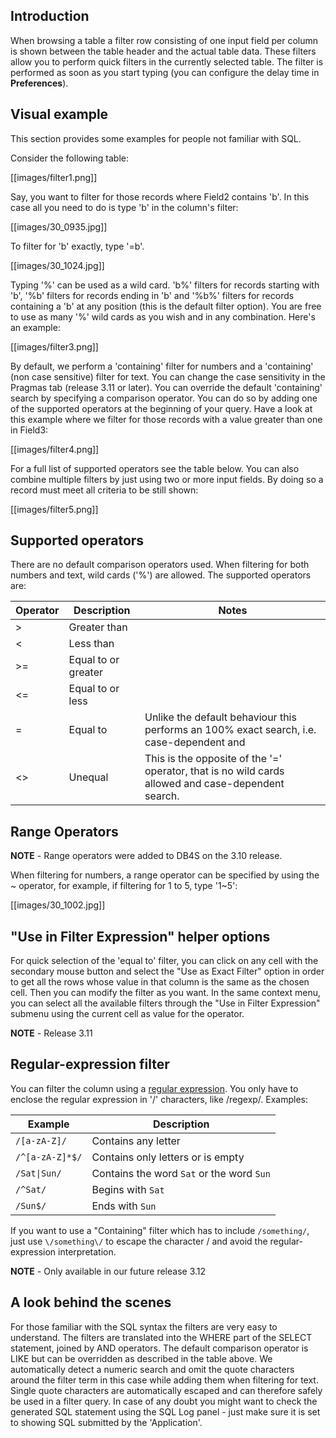 ## Introduction
When browsing a table a filter row consisting of one input field per column is shown between the table header and the actual table data. These filters allow you to perform quick filters in the currently selected table. The filter is performed as soon as you start typing (you can configure the delay time in **Preferences**).

## Visual example
This section provides some examples for people not familiar with SQL.

Consider the following table:

[[images/filter1.png]]

Say, you want to filter for those records where Field2 contains 'b'. In this case all you need to do is type 'b' in the column's filter:

[[images/30_0935.jpg]]

To filter for 'b' exactly, type '=b'.

[[images/30_1024.jpg]]

Typing '%' can be used as a wild card. 'b%' filters for records starting with 'b', '%b' filters for records ending in 'b' and '%b%' filters for records containing a 'b' at any position (this is the default filter option). You are free to use as many '%' wild cards as you wish and in any combination. Here's an example:

[[images/filter3.png]]

By default, we perform a 'containing' filter for numbers and a 'containing' (non case sensitive) filter for text. You can change the case sensitivity in the Pragmas tab (release 3.11 or later). You can override the default 'containing' search by specifying a comparison operator. You can do so by adding one of the supported operators at the beginning of your query. Have a look at this example where we filter for those records with a value greater than one in Field3:

[[images/filter4.png]]

For a full list of supported operators see the table below. You can also combine multiple filters by just using two or more input fields. By doing so a record must meet all criteria to be still shown:

[[images/filter5.png]]

## Supported operators
There are no default comparison operators used.  When filtering for both numbers and text, wild cards ('%') are allowed. The supported operators are:

|Operator | Description         | Notes
|---------|---------------------|------
|>        | Greater than        | 
|<        | Less than           | 
|>=       | Equal to or greater | 
|<=       | Equal to or less    | 
|=        | Equal to            | Unlike the default behaviour this performs an 100% exact search, i.e. case-dependent and |'%' characters not treated as wild cards but as normal characters.
|<>       | Unequal             | This is the opposite of the '=' operator, that is no wild cards allowed and case-dependent search.

## Range Operators

**NOTE** - Range operators were added to DB4S on the 3.10 release.

When filtering for numbers, a range operator can be specified by using the ~ operator, for example, if filtering for 1 to 5, type '1~5':

[[images/30_1002.jpg]]

## "Use in Filter Expression" helper options
For quick selection of the 'equal to' filter, you can click on any cell with the secondary mouse button and select the "Use as Exact Filter" option in order to get all the rows whose value in that column is the same as the chosen cell. Then you can modify the filter as you want. In the same context menu, you can select all the available filters through the "Use in Filter Expression" submenu using the current cell as value for the operator.

**NOTE** - Release 3.11

## Regular-expression filter
You can filter the column using a [regular expression](https://en.wikipedia.org/wiki/Regular_expression). You only have to enclose the regular expression in '/' characters, like /regexp/. Examples:

|Example | Description         
|---------|---------------------
|`/[a-zA-Z]/` | Contains any letter   
|`/^[a-zA-Z]*$/` | Contains only letters or is empty
|`/Sat\|Sun/`        | Contains the word `Sat` or the word `Sun`
|`/^Sat/`        | Begins with `Sat`
|`/Sun$/`        | Ends with `Sun`

If you want to use a "Containing" filter which has to include `/something/`, just use `\/something\/` to escape the character / and avoid the regular-expression interpretation.

**NOTE** - Only available in our future release 3.12

## A look behind the scenes
For those familiar with the SQL syntax the filters are very easy to understand. The filters are translated into the WHERE part of the SELECT statement, joined by AND operators. The default comparison operator is LIKE but can be overridden as described in the table above. We automatically detect a numeric search and omit the quote characters around the filter term in this case while adding them when filtering for text. Single quote characters are automatically escaped and can therefore safely be used in a filter query. In case of any doubt you might want to check the generated SQL statement using the SQL Log panel - just make sure it is set to showing SQL submitted by the 'Application'.
